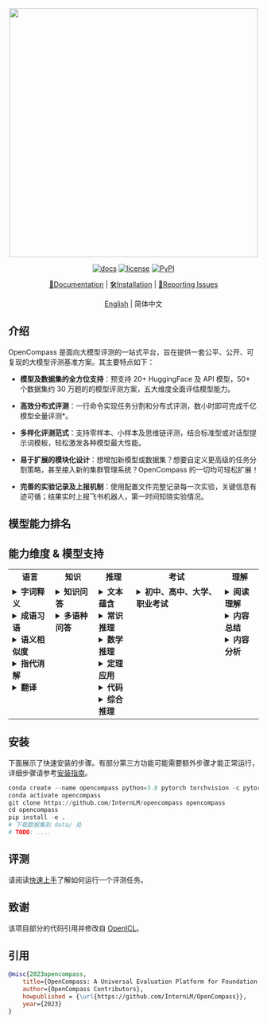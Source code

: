 <div align="center">
  <img src="https://user-images.githubusercontent.com/22607038/250798681-b52045d2-cedd-4070-84e2-410903ac404f.png" width="500px"/>

[![docs](https://readthedocs.org/projects/opencompass/badge/?version=dev-1.x)](https://opencompass.readthedocs.io/en/dev-1.x/?badge=dev-1.x)
[![license](https://img.shields.io/github/license/IntenLM/opencompass.svg)](https://github.com/InternLM/opencompass/blob/main/LICENSE)
[![PyPI](https://badge.fury.io/py/opencompass.svg)](https://pypi.org/project/opencompass/)

[📘Documentation](https://opencompass.readthedocs.io/en/latest/) |
[🛠️Installation](https://opencompass.readthedocs.io/en/latest/get_started/install.html) |
[🤔Reporting Issues](https://github.com/InternLM/opencompass/issues/new/choose)

[English](/README.md) | 简体中文

</div>

## 介绍

OpenCompass 是面向大模型评测的一站式平台，旨在提供一套公平、公开、可复现的大模型评测基准方案。其主要特点如下：

- **模型及数据集的全方位支持**：预支持 20+ HuggingFace 及 API 模型，50+ 个数据集约 30 万题的的模型评测方案，五大维度全面评估模型能力。

- **高效分布式评测**：一行命令实现任务分割和分布式评测，数小时即可完成千亿模型全量评测\*。

- **多样化评测范式**：支持零样本、小样本及思维链评测，结合标准型或对话型提示词模板，轻松激发各种模型最大性能。

- **易于扩展的模块化设计**：想增加新模型或数据集？想要自定义更高级的任务分割策略，甚至接入新的集群管理系统？OpenCompass 的一切均可轻松扩展！

- **完善的实验记录及上报机制**：使用配置文件完整记录每一次实验，关键信息有迹可循；结果实时上报飞书机器人，第一时间知晓实验情况。

## 模型能力排名

## 能力维度 & 模型支持

<table align="center">
  <tbody>
    <tr align="center" valign="bottom">
      <td>
        <b>语言</b>
      </td>
      <td>
        <b>知识</b>
      </td>
      <td>
        <b>推理</b>
      </td>
      <td>
        <b>考试</b>
      </td>
      <td>
        <b>理解</b>
      </td>
    </tr>
    <tr valign="top">
      <td>
<details>
<summary><b>字词释义</b></summary>

- WiC
- SummEdits

</details>

<details>
<summary><b>成语习语</b></summary>

- CHID

</details>

<details>
<summary><b>语义相似度</b></summary>

- AFQMC
- BUSTM

</details>

<details>
<summary><b>指代消解</b></summary>

- CLUEWSC
- WSC
- WinoGrande

</details>

<details>
<summary><b>翻译</b></summary>

- Flores

</details>
      </td>
      <td>
<details>
<summary><b>知识问答</b></summary>

- BoolQ
- CommonSenseQA
- NaturalQuestion
- TrivialQA

</details>

<details>
<summary><b>多语种问答</b></summary>

- TyDi-QA

</details>
      </td>
      <td>
<details>
<summary><b>文本蕴含</b></summary>

- CMNLI
- OCNLI
- OCNLI_FC
- AX-b
- AX-g
- CB
- RTE

</details>

<details>
<summary><b>常识推理</b></summary>

- StoryCloze
- StoryCloze-CN（即将上线）
- COPA
- ReCoRD
- HellaSwag
- PIQA
- SIQA

</details>

<details>
<summary><b>数学推理</b></summary>

- MATH
- GSM8K

</details>

<details>
<summary><b>定理应用</b></summary>

- TheoremQA

</details>

<details>
<summary><b>代码</b></summary>

- HumanEval
- MBPP

</details>

<details>
<summary><b>综合推理</b></summary>

- BBH

</details>
      </td>
      <td>
<details>
<summary><b>初中、高中、大学、职业考试</b></summary>

- GAOKAO-2023
- CEval
- AGIEval
- MMLU
- GAOKAO-Bench
- MMLU-CN(即将上线)
- ARC

</details>
      </td>
      <td>
<details>
<summary><b>阅读理解</b></summary>

- C3
- CMRC
- DRCD
- MultiRC
- RACE

</details>

<details>
<summary><b>内容总结</b></summary>

- CSL
- LCSTS
- XSum

</details>

<details>
<summary><b>内容分析</b></summary>

- EPRSTMT
- LAMBADA
- TNEWS

</details>
      </td>
    </tr>
</td>
    </tr>
  </tbody>
</table>

## 安装

下面展示了快速安装的步骤。有部分第三方功能可能需要额外步骤才能正常运行，详细步骤请参考[安装指南](https://opencompass.readthedocs.io/zh_cn/latest/get_started.html)。

```Python
conda create --name opencompass python=3.8 pytorch torchvision -c pytorch -y
conda activate opencompass
git clone https://github.com/InternLM/opencompass opencompass
cd opencompass
pip install -e .
# 下载数据集到 data/ 处
# TODO: ....
```

## 评测

请阅读[快速上手](https://opencompass.readthedocs.io/zh_cn/latest/get_started.html)了解如何运行一个评测任务。

## 致谢

该项目部分的代码引用并修改自 [OpenICL](https://github.com/Shark-NLP/OpenICL)。

## 引用

```bibtex
@misc{2023opencompass,
    title={OpenCompass: A Universal Evaluation Platform for Foundation Models},
    author={OpenCompass Contributors},
    howpublished = {\url{https://github.com/InternLM/OpenCompass}},
    year={2023}
}
```
